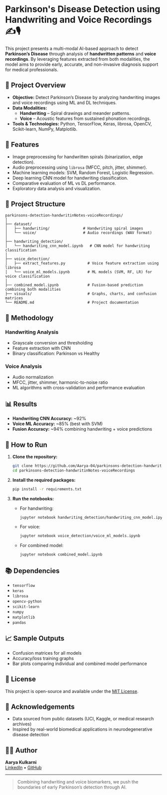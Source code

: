 # Parkinson's Disease Detection using Handwriting and Voice Recordings ✍️🎙️

This project presents a multi-modal AI-based approach to detect **Parkinson’s Disease** through analysis of **handwritten patterns** and **voice recordings**. By leveraging features extracted from both modalities, the model aims to provide early, accurate, and non-invasive diagnosis support for medical professionals.

## 📌 Project Overview

- **Objective:** Detect Parkinson’s Disease by analyzing handwriting images and voice recordings using ML and DL techniques.
- **Data Modalities:**
  - **Handwriting** – Spiral drawings and meander patterns.
  - **Voice** – Acoustic features from sustained phonation recordings.
- **Tools & Technologies:** Python, TensorFlow, Keras, librosa, OpenCV, Scikit-learn, NumPy, Matplotlib.

## 🧠 Features

- Image preprocessing for handwritten spirals (binarization, edge detection).
- Audio preprocessing using `librosa` (MFCC, pitch, jitter, shimmer).
- Machine learning models: SVM, Random Forest, Logistic Regression.
- Deep learning CNN model for handwriting classification.
- Comparative evaluation of ML vs DL performance.
- Exploratory data analysis and visualization.

## 📂 Project Structure

```
parkinsons-detection-handwritinNotes-voiceRecordings/
│
├── dataset/
│   ├── handwriting/               # Handwriting spiral images
│   └── voice/                     # Audio recordings (WAV format)
│
├── handwriting_detection/
│   └── handwriting_cnn_model.ipynb   # CNN model for handwriting classification
│
├── voice_detection/
│   ├── extract_features.py          # Voice feature extraction using librosa
│   └── voice_ml_models.ipynb        # ML models (SVM, RF, LR) for voice classification
│
├── combined_model.ipynb             # Fusion-based prediction combining both modalities
├── visuals/                         # Graphs, charts, and confusion matrices
└── README.md                        # Project documentation
```

## 🔬 Methodology

### Handwriting Analysis
- Grayscale conversion and thresholding
- Feature extraction with CNN
- Binary classification: Parkinson vs Healthy

### Voice Analysis
- Audio normalization
- MFCC, jitter, shimmer, harmonic-to-noise ratio
- ML algorithms with cross-validation and performance evaluation

## 📊 Results

- **Handwriting CNN Accuracy:** ~92%
- **Voice ML Accuracy:** ~85% (best with SVM)
- **Fusion Accuracy:** ~94% combining handwriting + voice predictions

## 🚀 How to Run

1. **Clone the repository:**
   ```bash
   git clone https://github.com/Aarya-04/parkinsons-detection-handwritinNotes-voiceRecordings.git
   cd parkinsons-detection-handwritinNotes-voiceRecordings
   ```

2. **Install the required packages:**
   ```bash
   pip install -r requirements.txt
   ```

3. **Run the notebooks:**

   - For handwriting:
     ```bash
     jupyter notebook handwriting_detection/handwriting_cnn_model.ipynb
     ```

   - For voice:
     ```bash
     jupyter notebook voice_detection/voice_ml_models.ipynb
     ```

   - For combined model:
     ```bash
     jupyter notebook combined_model.ipynb
     ```

## 📚 Dependencies

- `tensorflow`
- `keras`
- `librosa`
- `opencv-python`
- `scikit-learn`
- `numpy`
- `matplotlib`
- `pandas`

## 📈 Sample Outputs

- Confusion matrices for all models
- Accuracy/loss training graphs
- Bar plots comparing individual and combined model performance

## 🧾 License

This project is open-source and available under the [MIT License](LICENSE).

## 🙌 Acknowledgements

- Data sourced from public datasets (UCI, Kaggle, or medical research archives)
- Inspired by real-world biomedical applications in neurodegenerative disease detection

## 👨‍💻 Author

**Aarya Kulkarni**  
[LinkedIn](https://www.linkedin.com/in/aaryakulkarni03) • [GitHub](https://github.com/Aarya-04)

---

> Combining handwriting and voice biomarkers, we push the boundaries of early Parkinson’s detection through AI.
